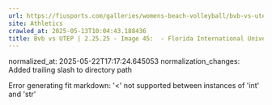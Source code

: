 ```yaml
---
url: https://fiusports.com/galleries/womens-beach-volleyball/bvb-vs-utep-2-25-25/image-45/356/62725/
site: Athletics
crawled_at: 2025-05-13T10:04:43.188436
title: Bvb vs UTEP | 2.25.25 - Image 45:  - Florida International University
---
```

normalized_at: 2025-05-22T17:17:24.645053
normalization_changes: Added trailing slash to directory path

Error generating fit markdown: '<' not supported between instances of 'int' and 'str'